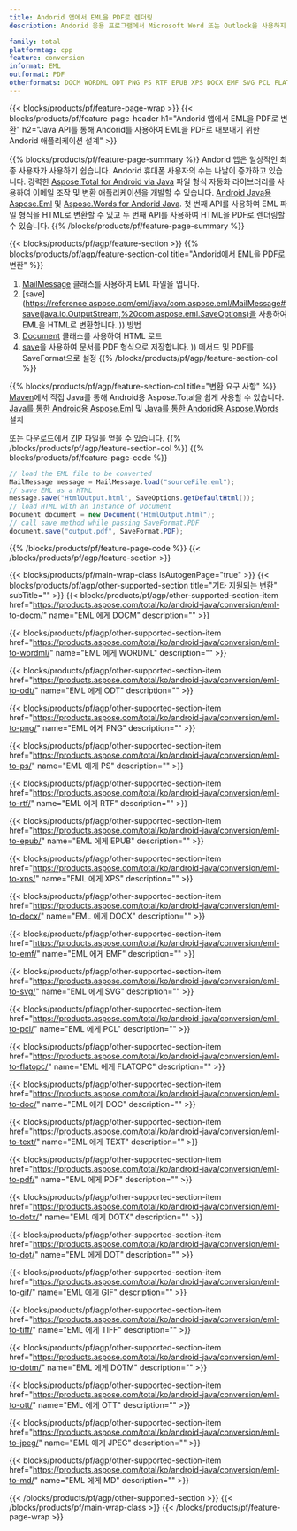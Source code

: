 ```yaml
---
title: Andorid 앱에서 EML을 PDF로 렌더링
description: Andorid 응용 프로그램에서 Microsoft Word 또는 Outlook을 사용하지 않고 EML을 PDF로 내보내기

family: total
platformtag: cpp
feature: conversion
informat: EML
outformat: PDF
otherformats: DOCM WORDML ODT PNG PS RTF EPUB XPS DOCX EMF SVG PCL FLATOPC DOC TEXT BMP DOTX DOT GIF TIFF DOTM OTT JPEG MD
---
```

{{< blocks/products/pf/feature-page-wrap >}}
{{< blocks/products/pf/feature-page-header h1="Andorid 앱에서 EML을 PDF로 변환" h2="Java API를 통해 Andorid를 사용하여 EML을 PDF로 내보내기 위한 Andorid 애플리케이션 설계" >}}

{{% blocks/products/pf/feature-page-summary %}}
Andorid 앱은 일상적인 최종 사용자가 사용하기 쉽습니다. Andorid 휴대폰 사용자의 수는 나날이 증가하고 있습니다. 강력한 [Aspose.Total for Android via Java](https://products.aspose.com/total/android-java/) 파일 형식 자동화 라이브러리를 사용하여 이메일 조작 및 변환 애플리케이션을 개발할 수 있습니다. [Android Java용 Aspose.Eml](https://products.aspose.com/eml/android-java/) 및 [Aspose.Words for Andorid Java](https://products.aspose.com/words/android-java/). 첫 번째 API를 사용하여 EML 파일 형식을 HTML로 변환할 수 있고 두 번째 API를 사용하여 HTML을 PDF로 렌더링할 수 있습니다. 
{{% /blocks/products/pf/feature-page-summary  %}}

{{< blocks/products/pf/agp/feature-section >}}
{{% blocks/products/pf/agp/feature-section-col title="Andorid에서 EML을 PDF로 변환" %}}
1. [MailMessage](https://reference.aspose.com/eml/java/com.aspose.eml/mailmessage) 클래스를 사용하여 EML 파일을 엽니다.
2. [save](https://reference.aspose.com/eml/java/com.aspose.eml/MailMessage#save(java.io.OutputStream,%20com.aspose.eml.SaveOptions)을 사용하여 EML을 HTML로 변환합니다. )) 방법
3. [Document](https://reference.aspose.com/words/java/com.aspose.words/Document) 클래스를 사용하여 HTML 로드
4. [save](https://reference.aspose.com/words/java/com.aspose.words/Document#save(java.lang.String,com.aspose.words.SaveOptions))을 사용하여 문서를 PDF 형식으로 저장합니다. )) 메서드 및 PDF를 SaveFormat으로 설정
{{% /blocks/products/pf/agp/feature-section-col %}}

{{% blocks/products/pf/agp/feature-section-col title="변환 요구 사항" %}}
[Maven](https://repository.aspose.com/webapp/#/artifacts/browse/tree/General/repo/com/aspose/aspose-total)에서 직접 Java를 통해 Android용 Aspose.Total을 쉽게 사용할 수 있습니다. [Java를 통한 Android용 Aspose.Eml](https://docs.aspose.com/eml/androidjava/installation/) 및 [Java를 통한 Andorid용 Aspose.Words](https://docs.aspose.com/words) 설치

또는 [다운로드](https://downloads.aspose.com/total/androidjava)에서 ZIP 파일을 얻을 수 있습니다.
{{% /blocks/products/pf/agp/feature-section-col %}}
{{% blocks/products/pf/feature-page-code %}}
```cs
// load the EML file to be converted
MailMessage message = MailMessage.load("sourceFile.eml"); 
// save EML as a HTML 
message.save("HtmlOutput.html", SaveOptions.getDefaultHtml());
// load HTML with an instance of Document
Document document = new Document("HtmlOutput.html");
// call save method while passing SaveFormat.PDF
document.save("output.pdf", SaveFormat.PDF); 
```

{{% /blocks/products/pf/feature-page-code %}}
{{< /blocks/products/pf/agp/feature-section >}}

{{< blocks/products/pf/main-wrap-class isAutogenPage="true" >}}
{{< blocks/products/pf/agp/other-supported-section title="기타 지원되는 변환" subTitle="" >}}
{{< blocks/products/pf/agp/other-supported-section-item href="https://products.aspose.com/total/ko/android-java/conversion/eml-to-docm/" name="EML 에게 DOCM" description="" >}}

{{< blocks/products/pf/agp/other-supported-section-item href="https://products.aspose.com/total/ko/android-java/conversion/eml-to-wordml/" name="EML 에게 WORDML" description="" >}}

{{< blocks/products/pf/agp/other-supported-section-item href="https://products.aspose.com/total/ko/android-java/conversion/eml-to-odt/" name="EML 에게 ODT" description="" >}}

{{< blocks/products/pf/agp/other-supported-section-item href="https://products.aspose.com/total/ko/android-java/conversion/eml-to-png/" name="EML 에게 PNG" description="" >}}

{{< blocks/products/pf/agp/other-supported-section-item href="https://products.aspose.com/total/ko/android-java/conversion/eml-to-ps/" name="EML 에게 PS" description="" >}}

{{< blocks/products/pf/agp/other-supported-section-item href="https://products.aspose.com/total/ko/android-java/conversion/eml-to-rtf/" name="EML 에게 RTF" description="" >}}

{{< blocks/products/pf/agp/other-supported-section-item href="https://products.aspose.com/total/ko/android-java/conversion/eml-to-epub/" name="EML 에게 EPUB" description="" >}}

{{< blocks/products/pf/agp/other-supported-section-item href="https://products.aspose.com/total/ko/android-java/conversion/eml-to-xps/" name="EML 에게 XPS" description="" >}}

{{< blocks/products/pf/agp/other-supported-section-item href="https://products.aspose.com/total/ko/android-java/conversion/eml-to-docx/" name="EML 에게 DOCX" description="" >}}

{{< blocks/products/pf/agp/other-supported-section-item href="https://products.aspose.com/total/ko/android-java/conversion/eml-to-emf/" name="EML 에게 EMF" description="" >}}

{{< blocks/products/pf/agp/other-supported-section-item href="https://products.aspose.com/total/ko/android-java/conversion/eml-to-svg/" name="EML 에게 SVG" description="" >}}

{{< blocks/products/pf/agp/other-supported-section-item href="https://products.aspose.com/total/ko/android-java/conversion/eml-to-pcl/" name="EML 에게 PCL" description="" >}}

{{< blocks/products/pf/agp/other-supported-section-item href="https://products.aspose.com/total/ko/android-java/conversion/eml-to-flatopc/" name="EML 에게 FLATOPC" description="" >}}

{{< blocks/products/pf/agp/other-supported-section-item href="https://products.aspose.com/total/ko/android-java/conversion/eml-to-doc/" name="EML 에게 DOC" description="" >}}

{{< blocks/products/pf/agp/other-supported-section-item href="https://products.aspose.com/total/ko/android-java/conversion/eml-to-text/" name="EML 에게 TEXT" description="" >}}

{{< blocks/products/pf/agp/other-supported-section-item href="https://products.aspose.com/total/ko/android-java/conversion/eml-to-pdf/" name="EML 에게 PDF" description="" >}}

{{< blocks/products/pf/agp/other-supported-section-item href="https://products.aspose.com/total/ko/android-java/conversion/eml-to-dotx/" name="EML 에게 DOTX" description="" >}}

{{< blocks/products/pf/agp/other-supported-section-item href="https://products.aspose.com/total/ko/android-java/conversion/eml-to-dot/" name="EML 에게 DOT" description="" >}}

{{< blocks/products/pf/agp/other-supported-section-item href="https://products.aspose.com/total/ko/android-java/conversion/eml-to-gif/" name="EML 에게 GIF" description="" >}}

{{< blocks/products/pf/agp/other-supported-section-item href="https://products.aspose.com/total/ko/android-java/conversion/eml-to-tiff/" name="EML 에게 TIFF" description="" >}}

{{< blocks/products/pf/agp/other-supported-section-item href="https://products.aspose.com/total/ko/android-java/conversion/eml-to-dotm/" name="EML 에게 DOTM" description="" >}}

{{< blocks/products/pf/agp/other-supported-section-item href="https://products.aspose.com/total/ko/android-java/conversion/eml-to-ott/" name="EML 에게 OTT" description="" >}}

{{< blocks/products/pf/agp/other-supported-section-item href="https://products.aspose.com/total/ko/android-java/conversion/eml-to-jpeg/" name="EML 에게 JPEG" description="" >}}

{{< blocks/products/pf/agp/other-supported-section-item href="https://products.aspose.com/total/ko/android-java/conversion/eml-to-md/" name="EML 에게 MD" description="" >}}


{{< /blocks/products/pf/agp/other-supported-section >}}
{{< /blocks/products/pf/main-wrap-class >}}
{{< /blocks/products/pf/feature-page-wrap >}}